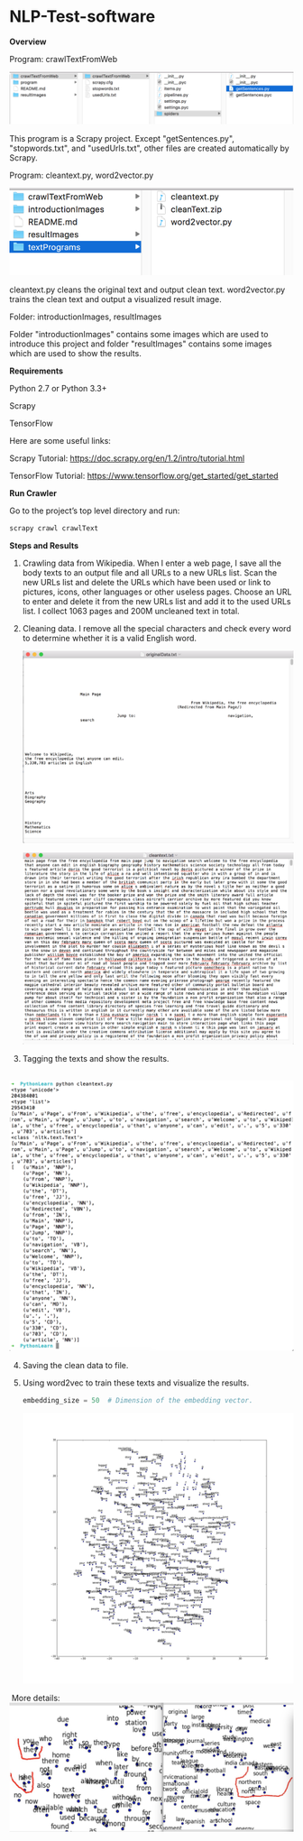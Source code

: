 # NLP-Test-software
**Overview**

Program: crawlTextFromWeb

![image](https://github.com/thenewcomer/NLP-Test-softeware/blob/master/introductionImages/crawlTextFromWeb.png)

This program is a Scrapy project. Except "getSentences.py", "stopwords.txt", and "usedUrls.txt", other files are created automatically by Scrapy.

Program: cleantext.py, word2vector.py

![image](https://github.com/thenewcomer/NLP-Test-softeware/blob/master/introductionImages/textPrograms.png)

cleantext.py cleans the original text and output clean text. word2vector.py trains the clean text and output a visualized result image.

Folder: introductionImages, resultImages

Folder "introductionImages" contains some images which are used to introduce this project and folder "resultImages" contains some images which are used to show the results.

**Requirements**

Python 2.7 or Python 3.3+

Scrapy

TensorFlow

Here are some useful links:

Scrapy Tutorial: https://doc.scrapy.org/en/1.2/intro/tutorial.html

TensorFlow Tutorial: https://www.tensorflow.org/get_started/get_started

**Run Crawler**

Go to the project’s top level directory and run:

```python
scrapy crawl crawlText
```

**Steps and Results** 

1. Crawling data from Wikipedia. When I enter a web page, I save all the body texts to an output file and all URLs to a new URLs list. Scan the new URLs list and delete the URLs which have been used or link to pictures, icons, other languages or other useless pages. Choose an URL to enter and delete it from the new URLs list and add it to the used URLs list. I collect 1063 pages and 200M uncleaned text in total.

2. Cleaning data. I remove all the special characters and check every word to determine whether it is a valid English word. 

   ![image](https://github.com/thenewcomer/NLP-Test-softeware/blob/master/resultImages/originalData.png)

   ![image](https://github.com/thenewcomer/NLP-Test-softeware/blob/master/resultImages/cleanData.png)

3. Tagging the texts and show the results.

   ![image](https://github.com/thenewcomer/NLP-Test-softeware/blob/master/resultImages/tag%20result.png)

4. Saving the clean data to file.

5. Using word2vec to train these texts and visualize the results. 

   ```python
   embedding_size = 50  # Dimension of the embedding vector.
   ```

   ![image](https://github.com/thenewcomer/NLP-Test-softeware/blob/master/resultImages/tsne.png)

  More details:   
   ![image](https://github.com/thenewcomer/NLP-Test-softeware/blob/master/resultImages/word2vec_detail.jpg)

